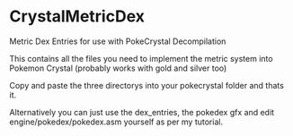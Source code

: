 # CrystalMetricDex
Metric Dex Entries for use with PokeCrystal Decompilation

This contains all the files you need to implement the metric system into Pokemon Crystal (probably works with gold and silver too)

Copy and paste the three directorys into your pokecrystal folder and thats it.

Alternatively you can just use the dex_entries, the pokedex gfx and edit engine/pokedex/pokedex.asm yourself as per my tutorial.
